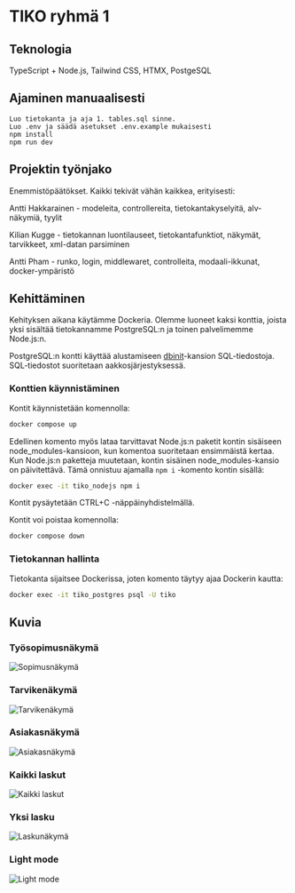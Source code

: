 # TIKO ryhmä 1

## Teknologia

TypeScript + Node.js, Tailwind CSS, HTMX, PostgeSQL

## Ajaminen manuaalisesti

```
Luo tietokanta ja aja 1. tables.sql sinne.
Luo .env ja säädä asetukset .env.example mukaisesti 
npm install
npm run dev
```

## Projektin työnjako

Enemmistöpäätökset. Kaikki tekivät vähän kaikkea, erityisesti:

Antti Hakkarainen - modeleita, controllereita, tietokantakyselyitä, alv-näkymiä, tyylit

Kilian Kugge - tietokannan luontilauseet, tietokantafunktiot, näkymät, tarvikkeet, xml-datan parsiminen

Antti Pham - runko, login, middlewaret, controlleita, modaali-ikkunat, docker-ympäristö

## Kehittäminen

Kehityksen aikana käytämme Dockeria. Olemme luoneet kaksi konttia, joista yksi
sisältää tietokannamme PostgreSQL:n ja toinen palvelimemme Node.js:n.

PostgreSQL:n kontti käyttää alustamiseen [dbinit](./dbinit)-kansion
SQL-tiedostoja. SQL-tiedostot suoritetaan aakkosjärjestyksessä.

### Konttien käynnistäminen

Kontit käynnistetään komennolla:

```bash
docker compose up
```

Edellinen komento myös lataa tarvittavat Node.js:n paketit kontin sisäiseen
node_modules-kansioon, kun komentoa suoritetaan ensimmäistä kertaa.
Kun Node.js:n paketteja muutetaan, kontin sisäinen node_modules-kansio on
päivitettävä. Tämä onnistuu ajamalla `npm i` -komento kontin sisällä:

```bash
docker exec -it tiko_nodejs npm i
```

Kontit pysäytetään CTRL+C -näppäinyhdistelmällä.

Kontit voi poistaa komennolla:

```bash
docker compose down
```

### Tietokannan hallinta

Tietokanta sijaitsee Dockerissa, joten komento täytyy ajaa Dockerin kautta:

```bash
docker exec -it tiko_postgres psql -U tiko
```

## Kuvia

### Työsopimusnäkymä
![Sopimusnäkymä](/doc/kuva01.png?raw=true "Työsopimusnäkymä")

### Tarvikenäkymä
![Tarvikenäkymä](/doc/kuva02.png?raw=true "Tarvikenäkymä")

### Asiakasnäkymä
![Asiakasnäkymä](/doc/kuva03.png?raw=true "Asiakasnäkymä")

### Kaikki laskut
![Kaikki laskut](/doc/kuva04.png?raw=true "Kaikki laskut")

### Yksi lasku
![Laskunäkymä](/doc/kuva06.png?raw=true "Yksi lasku")

### Light mode
![Light mode](/doc/kuva05.png?raw=true "Light mode")